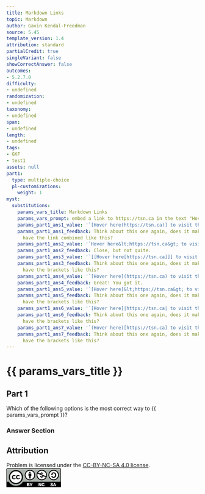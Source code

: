 ```yaml
---
title: Markdown Links
topic: Markdown
author: Gavin Kendal-Freedman
source: 5.45
template_version: 1.4
attribution: standard
partialCredit: true
singleVariant: false
showCorrectAnswer: false
outcomes:
- 5.2.7.0
difficulty:
- undefined
randomization:
- undefined
taxonomy:
- undefined
span:
- undefined
length:
- undefined
tags:
- GKF
- test1
assets: null
part1:
  type: multiple-choice
  pl-customizations:
    weight: 1
myst:
  substitutions:
    params_vars_title: Markdown Links
    params_vars_prompt: embed a link to https://tsn.ca in the text "Hover here"
    params_part1_ans1_value: '`[Hover here(https://tsn.ca)] to visit the website.`'
    params_part1_ans1_feedback: Think about this one again, does it make sense to
      have the link combined like this?
    params_part1_ans2_value: '`Hover here&lt;https://tsn.ca&gt; to visit the website.`'
    params_part1_ans2_feedback: Close, but not quite.
    params_part1_ans3_value: '`[[Hover here[https://tsn.ca]]] to visit the website.`'
    params_part1_ans3_feedback: Think about this one again, does it make sense to
      have the brackets like this?
    params_part1_ans4_value: '`[Hover here](https://tsn.ca) to visit the website.`'
    params_part1_ans4_feedback: Great! You got it.
    params_part1_ans5_value: '`[Hover here]&lt;https://tsn.ca&gt; to visit the website.`'
    params_part1_ans5_feedback: Think about this one again, does it make sense to
      have the brackets like this?
    params_part1_ans6_value: '`[Hover here]|https://tsn.ca| to visit the website.`'
    params_part1_ans6_feedback: Think about this one again, does it make sense to
      have the brackets like this?
    params_part1_ans7_value: '`(Hover here)[https://tsn.ca] to visit the website.`'
    params_part1_ans7_feedback: Think about this one again, does it make sense to
      have the brackets like this?
---
```

# {{ params_vars_title }}

## Part 1

Which of the following options is the most correct way to {{ params_vars_prompt }}?

### Answer Section

## Attribution

Problem is licensed under the [CC-BY-NC-SA 4.0 license](https://creativecommons.org/licenses/by-nc-sa/4.0/).<br> ![The Creative Commons 4.0 license requiring attribution-BY, non-commercial-NC, and share-alike-SA license.](https://raw.githubusercontent.com/firasm/bits/master/by-nc-sa.png)